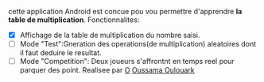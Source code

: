 cette application Android est concue pou vou permettre d'apprendre **la table de multiplication**.
Fonctionnalites:
- [x] Affichage de la table de multiplication du nombre saisi.
- [ ] Mode "Test":Gneration des operations(de multiplication) aleatoires dont il faut deduire le resultat.
- [ ] Mode "Competition": Deux joueurs s'affrontnt en temps reel pour parquer des point.
Realisee par [O](https://github.com/OussamaOulouark) <ins>Oussama Oulouark</ins>

